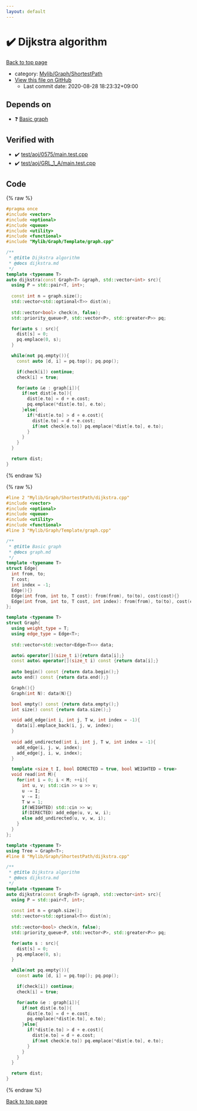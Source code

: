 ```yaml
---
layout: default
---
```


<!-- mathjax config similar to math.stackexchange -->
<script type="text/javascript" async
  src="https://cdnjs.cloudflare.com/ajax/libs/mathjax/2.7.5/MathJax.js?config=TeX-MML-AM_CHTML">
</script>
<script type="text/x-mathjax-config">
  MathJax.Hub.Config({
    TeX: { equationNumbers: { autoNumber: "AMS" }},
    tex2jax: {
      inlineMath: [ ['$','$'] ],
      processEscapes: true
    },
    "HTML-CSS": { matchFontHeight: false },
    displayAlign: "left",
    displayIndent: "2em"
  });
</script>

<script type="text/javascript" src="https://cdnjs.cloudflare.com/ajax/libs/jquery/3.4.1/jquery.min.js"></script>
<script src="https://cdn.jsdelivr.net/npm/jquery-balloon-js@1.1.2/jquery.balloon.min.js" integrity="sha256-ZEYs9VrgAeNuPvs15E39OsyOJaIkXEEt10fzxJ20+2I=" crossorigin="anonymous"></script>
<script type="text/javascript" src="../../../../assets/js/copy-button.js"></script>
<link rel="stylesheet" href="../../../../assets/css/copy-button.css" />


# :heavy_check_mark: Dijkstra algorithm

<a href="../../../../index.html">Back to top page</a>

* category: <a href="../../../../index.html#9a0780c4ad89eac4e850657d1e57c23a">Mylib/Graph/ShortestPath</a>
* <a href="{{ site.github.repository_url }}/blob/master/Mylib/Graph/ShortestPath/dijkstra.cpp">View this file on GitHub</a>
    - Last commit date: 2020-08-28 18:23:32+09:00




## Depends on

* :question: <a href="../Template/graph.cpp.html">Basic graph</a>


## Verified with

* :heavy_check_mark: <a href="../../../../verify/test/aoj/0575/main.test.cpp.html">test/aoj/0575/main.test.cpp</a>
* :heavy_check_mark: <a href="../../../../verify/test/aoj/GRL_1_A/main.test.cpp.html">test/aoj/GRL_1_A/main.test.cpp</a>


## Code

<a id="unbundled"></a>
{% raw %}
```cpp
#pragma once
#include <vector>
#include <optional>
#include <queue>
#include <utility>
#include <functional>
#include "Mylib/Graph/Template/graph.cpp"

/**
 * @title Dijkstra algorithm
 * @docs dijkstra.md
 */
template <typename T>
auto dijkstra(const Graph<T> &graph, std::vector<int> src){
  using P = std::pair<T, int>;
  
  const int n = graph.size();
  std::vector<std::optional<T>> dist(n);
  
  std::vector<bool> check(n, false);
  std::priority_queue<P, std::vector<P>, std::greater<P>> pq;

  for(auto s : src){
    dist[s] = 0;
    pq.emplace(0, s);
  }

  while(not pq.empty()){
    const auto [d, i] = pq.top(); pq.pop();

    if(check[i]) continue;
    check[i] = true;

    for(auto &e : graph[i]){
      if(not dist[e.to]){
        dist[e.to] = d + e.cost;
        pq.emplace(*dist[e.to], e.to);
      }else{
        if(*dist[e.to] > d + e.cost){
          dist[e.to] = d + e.cost;
          if(not check[e.to]) pq.emplace(*dist[e.to], e.to);
        }
      }
    }
  }

  return dist;
}

```
{% endraw %}

<a id="bundled"></a>
{% raw %}
```cpp
#line 2 "Mylib/Graph/ShortestPath/dijkstra.cpp"
#include <vector>
#include <optional>
#include <queue>
#include <utility>
#include <functional>
#line 3 "Mylib/Graph/Template/graph.cpp"

/**
 * @title Basic graph
 * @docs graph.md
 */
template <typename T>
struct Edge{
  int from, to;
  T cost;
  int index = -1;
  Edge(){}
  Edge(int from, int to, T cost): from(from), to(to), cost(cost){}
  Edge(int from, int to, T cost, int index): from(from), to(to), cost(cost), index(index){}
};

template <typename T>
struct Graph{
  using weight_type = T;
  using edge_type = Edge<T>;
  
  std::vector<std::vector<Edge<T>>> data;

  auto& operator[](size_t i){return data[i];}
  const auto& operator[](size_t i) const {return data[i];}
  
  auto begin() const {return data.begin();}
  auto end() const {return data.end();}

  Graph(){}
  Graph(int N): data(N){}

  bool empty() const {return data.empty();}
  int size() const {return data.size();}

  void add_edge(int i, int j, T w, int index = -1){
    data[i].emplace_back(i, j, w, index);
  }
  
  void add_undirected(int i, int j, T w, int index = -1){
    add_edge(i, j, w, index);
    add_edge(j, i, w, index);
  }

  template <size_t I, bool DIRECTED = true, bool WEIGHTED = true>
  void read(int M){
    for(int i = 0; i < M; ++i){
      int u, v; std::cin >> u >> v;
      u -= I;
      v -= I;
      T w = 1;
      if(WEIGHTED) std::cin >> w;
      if(DIRECTED) add_edge(u, v, w, i);
      else add_undirected(u, v, w, i);
    }
  }
};

template <typename T>
using Tree = Graph<T>;
#line 8 "Mylib/Graph/ShortestPath/dijkstra.cpp"

/**
 * @title Dijkstra algorithm
 * @docs dijkstra.md
 */
template <typename T>
auto dijkstra(const Graph<T> &graph, std::vector<int> src){
  using P = std::pair<T, int>;
  
  const int n = graph.size();
  std::vector<std::optional<T>> dist(n);
  
  std::vector<bool> check(n, false);
  std::priority_queue<P, std::vector<P>, std::greater<P>> pq;

  for(auto s : src){
    dist[s] = 0;
    pq.emplace(0, s);
  }

  while(not pq.empty()){
    const auto [d, i] = pq.top(); pq.pop();

    if(check[i]) continue;
    check[i] = true;

    for(auto &e : graph[i]){
      if(not dist[e.to]){
        dist[e.to] = d + e.cost;
        pq.emplace(*dist[e.to], e.to);
      }else{
        if(*dist[e.to] > d + e.cost){
          dist[e.to] = d + e.cost;
          if(not check[e.to]) pq.emplace(*dist[e.to], e.to);
        }
      }
    }
  }

  return dist;
}

```
{% endraw %}

<a href="../../../../index.html">Back to top page</a>

